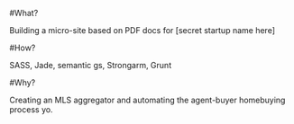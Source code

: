 #What?

Building a micro-site based on PDF docs for [secret startup name here]

#How?

SASS, Jade, semantic gs, Strongarm, Grunt

#Why?

Creating an MLS aggregator and automating the agent-buyer homebuying process yo.


